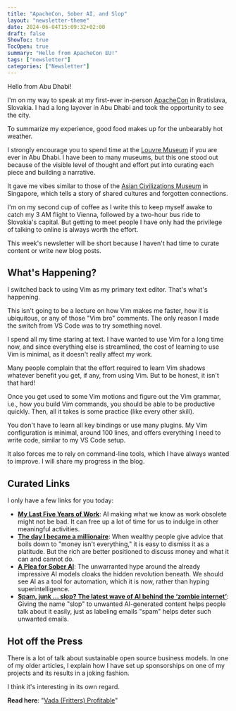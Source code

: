 ```yaml
---
title: "ApacheCon, Sober AI, and Slop"
layout: "newsletter-theme"
date: 2024-06-04T15:09:32+02:00
draft: false
ShowToc: true
TocOpen: true
summary: "Hello from ApacheCon EU!"
tags: ["newsletter"]
categories: ["Newsletter"]
---
```


Hello from Abu Dhabi!

I'm on my way to speak at my first-ever in-person [ApacheCon](https://eu.communityovercode.org/) in Bratislava, Slovakia. I had a long layover in Abu Dhabi and took the opportunity to see the city.

To summarize my experience, good food makes up for the unbearably hot weather.

I strongly encourage you to spend time at the [Louvre Museum](https://www.louvreabudhabi.ae/) if you are ever in Abu Dhabi. I have been to many museums, but this one stood out because of the visible level of thought and effort put into curating each piece and building a narrative.

It gave me vibes similar to those of the [Asian Civilizations Museum](https://www.nhb.gov.sg/acm/) in Singapore, which tells a story of shared cultures and forgotten connections.

I'm on my second cup of coffee as I write this to keep myself awake to catch my 3 AM flight to Vienna, followed by a two-hour bus ride to Slovakia's capital. But getting to meet people I have only had the privilege of talking to online is always worth the effort.

This week's newsletter will be short because I haven't had time to curate content or write new blog posts.

## What's Happening?

I switched back to using Vim as my primary text editor. That's what's happening.

This isn't going to be a lecture on how Vim makes me faster, how it is ubiquitous, or any of those "Vim bro" comments. The only reason I made the switch from VS Code was to try something novel.

I spend all my time staring at text. I have wanted to use Vim for a long time now, and since everything else is streamlined, the cost of learning to use Vim is minimal, as it doesn't really affect my work.

Many people complain that the effort required to learn Vim shadows whatever benefit you get, if any, from using Vim. But to be honest, it isn't that hard!

Once you get used to some Vim motions and figure out the Vim grammar, i.e., how you build Vim commands, you should be able to be productive quickly. Then, all it takes is some practice (like every other skill).

You don't have to learn all key bindings or use many plugins. My Vim configuration is minimal, around 100 lines, and offers everything I need to write code, similar to my VS Code setup.

It also forces me to rely on command-line tools, which I have always wanted to improve. I will share my progress in the blog.

## Curated Links

I only have a few links for you today:

- **[My Last Five Years of Work](https://www.palladiummag.com/2024/05/17/my-last-five-years-of-work/)**: AI making what we know as work obsolete might not be bad. It can free up a lot of time for us to indulge in other meaningful activities.
- **[The day I became a millionaire](https://medium.com/signal-v-noise/the-day-i-became-a-millionaire-55d7dc4d8293)**: When wealthy people give advice that boils down to "money isn't everything," it is easy to dismiss it as a platitude. But the rich are better positioned to discuss money and what it can and cannot do.
- **[A Plea for Sober AI](https://www.dbreunig.com/2024/05/16/sober-ai.html)**: The unwarranted hype around the already impressive AI models cloaks the hidden revolution beneath. We should see AI as a tool for automation, which it is now, rather than hyping superintelligence.
- **[Spam, junk … slop? The latest wave of AI behind the ‘zombie internet’](https://www.theguardian.com/technology/article/2024/may/19/spam-junk-slop-the-latest-wave-of-ai-behind-the-zombie-internet)**: Giving the name "slop" to unwanted AI-generated content helps people talk about it easily, just as labeling emails "spam" helps deter such unwanted emails.

## Hot off the Press

There is a lot of talk about sustainable open source business models. In one of my older articles, I explain how I have set up sponsorships on one of my projects and its results in a joking fashion.

I think it's interesting in its own regard.

**Read here**: "[Vada (Fritters) Profitable](https://navendu.me/posts/vada-profitable/)"


